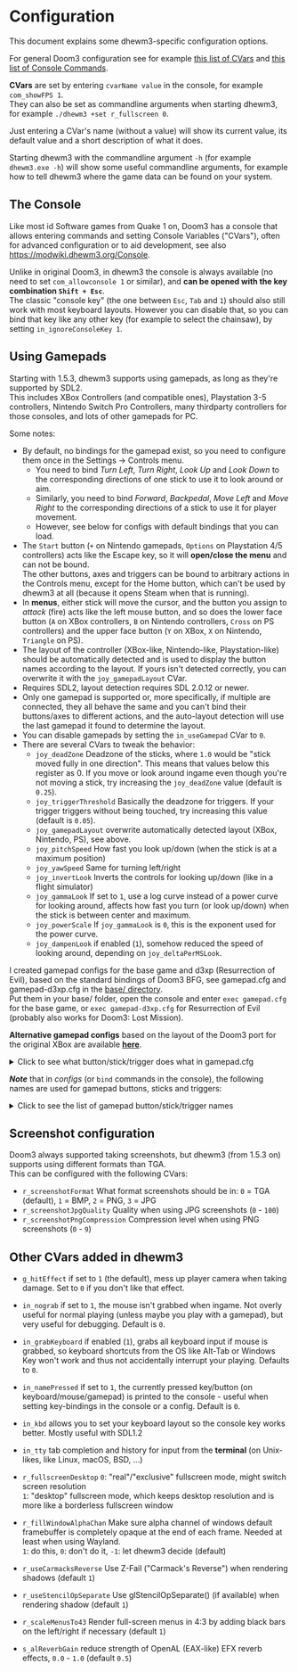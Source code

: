 # Configuration

This document explains some dhewm3-specific configuration options.

For general Doom3 configuration see for example [this list of CVars](https://modwiki.dhewm3.org/CVars_%28Doom_3%29)
and [this list of Console Commands](https://modwiki.dhewm3.org/Commands_%28Doom_3%29).

**CVars** are set by entering `cvarName value` in the console, for example `com_showFPS 1`.  
They can also be set as commandline arguments when starting dhewm3, for example `./dhewm3 +set r_fullscreen 0`.

Just entering a CVar's name (without a value) will show its current value, its default value
and a short description of what it does.

Starting dhewm3 with the commandline argument `-h` (for example `dhewm3.exe -h`) will show some
useful commandline arguments, for example how to tell dhewm3 where the game data can be found on your system.

## The Console

Like most id Software games from Quake 1 on, Doom3 has a console that allows entering commands 
and setting Console Variables ("CVars"), often for advanced configuration or to aid development,
see also https://modwiki.dhewm3.org/Console.  

Unlike in original Doom3, in dhewm3 the console is always available (no need to set `com_allowconsole 1`
or similar), and **can be opened with the key combination `Shift + Esc`**.  
The classic "console key" (the one between `Esc`, `Tab` and `1`) should also still work with
most keyboard layouts. However you can disable that, so you can bind that key like any other key
(for example to select the chainsaw), by setting `in_ignoreConsoleKey 1`.

## Using Gamepads

Starting with 1.5.3, dhewm3 supports using gamepads, as long as they're supported by SDL2.  
This includes XBox Controllers (and compatible ones), Playstation 3-5 controllers,
Nintendo Switch Pro Controllers, many thirdparty controllers for those consoles, and lots of other
gamepads for PC.

Some notes:
* By default, no bindings for the gamepad exist, so you need to configure them once in the
  Settings -> Controls menu.
    - You need to bind *Turn Left*, *Turn Right*, *Look Up* and *Look Down* to the corresponding
      directions of one stick to use it to look around or aim.
    - Similarly, you need to bind *Forward*, *Backpedal*, *Move Left* and *Move Right* to the
      corresponding directions of a stick to use it for player movement.
    - However, see below for configs with default bindings that you can load.
* The `Start` button (`+` on Nintendo gamepads, `Options` on Playstation 4/5 controllers) acts
  like the Escape key, so it will **open/close the menu** and can not be bound.  
  The other buttons, axes and triggers can be bound to arbitrary actions in the Controls menu,
  except for the Home button, which can't be used by dhewm3 at all (because it opens Steam when that is running).
* In **menus**, either stick will move the cursor, and the button you assign to *attack* (fire) acts
  like the left mouse button, and so does the lower face button (`A` on XBox controllers, `B` on Nintendo
  controllers, `Cross` on PS controllers) and the upper face button (`Y` on XBox, `X` on Nintendo, `Triangle` on PS).
* The layout of the controller (XBox-like, Nintendo-like, Playstation-like) should be automatically
  detected and is used to display the button names according to the layout. If yours isn't detected
  correctly, you can overwrite it with the `joy_gamepadLayout` CVar.
* Requires SDL2, layout detection requires SDL 2.0.12 or newer.
* Only one gamepad is supported or, more specifically, if multiple are connected, they all behave the same
  and you can't bind their buttons/axes to different actions, and the auto-layout detection will use the
  last gamepad it found to determine the layout.
* You can disable gamepads by setting the `in_useGamepad` CVar to `0`.
* There are several CVars to tweak the behavior:
    - `joy_deadZone` Deadzone of the sticks, where `1.0` would be "stick moved fully in one direction".
       This means that values below this register as 0. If you move or look around ingame even though
       you're not moving a stick, try increasing the `joy_deadZone` value (default is `0.25`).
    - `joy_triggerThreshold` Basically the deadzone for triggers. If your trigger triggers without
       being touched, try increasing this value (default is `0.05`).
    - `joy_gamepadLayout` overwrite automatically detected layout (XBox, Nintendo, PS), see above.
    - `joy_pitchSpeed` How fast you look up/down (when the stick is at a maximum position)
    - `joy_yawSpeed` Same for turning left/right
    - `joy_invertLook` Inverts the controls for looking up/down (like in a flight simulator)
    - `joy_gammaLook` If set to `1`, use a log curve instead of a power curve for looking around,
       affects how fast you turn (or look up/down) when the stick is between center and maximum.
    - `joy_powerScale` If `joy_gammaLook` is `0`, this is the exponent used for the power curve.
    - `joy_dampenLook` if enabled (`1`), somehow reduced the speed of looking around, depending on
      `joy_deltaPerMSLook`.

I created gamepad configs for the base game and d3xp (Resurrection of Evil), based on the standard bindings
of Doom3 BFG, see gamepad.cfg and gamepad-d3xp.cfg in the [base/ directory](./base/).  
Put them in your base/ folder, open the console and enter `exec gamepad.cfg` for the base game,
or `exec gamepad-d3xp.cfg` for Resurrection of Evil (probably also works for Doom3: Lost Mission).

**Alternative gamepad configs** based on the layout of the Doom3 port for the original XBox
are available [**here**](https://github.com/dhewm/dhewm3/issues/536#issuecomment-1928710201).

<details><summary>Click to see what button/stick/trigger does what in gamepad.cfg</summary>

* `Left Stick`: Move (Forward, Backpedal, Move Left, Move Right)
  - `Press Left Stick`: Sprint
* `Right Stick`: Look around (Turn Left, Turn Right, Look Up, Look Down)
  - `Press Right Stick`: Crouch
* `A`: Jump (on Nintendo controllers this is `B`, on Playstation controllers it's `Cross`)
* `X`: Reload (Nintendo: `Y`, Playstation: `Square`)
* `Right Trigger`: Attack
* `Left Trigger`: Flashlight
* `Left Shoulder Button`: Previous Weapon
* `Right Shoulder Button`: Next Weapon
* `DPad Up`: Grenade
* `DPad Down`: BFG
* `DPad Left`: Soulcube
* `DPad Right`: Fists/Grabber
* `Back`: PDA (Nintendo: `-`, Playstation: `Select`/`Share`)
* `Start`: Open/Close Menu (just like the Escape key; Nintendo: `+`, Playstation 4/5: `Options`)

</details>

**_Note_** that in *configs* (or `bind` commands in the console), the following names are used for
gamepad buttons, sticks and triggers:

<details><summary>Click to see the list of gamepad button/stick/trigger names</summary>

* `"JOY_BTN_SOUTH"` - `A` button on XBox-style gamepads, `B` on Nintendo-style gamepads or `Cross` on Playstation-style gamepads 
* `"JOY_BTN_EAST"` - `B` (XBox), `A` (Nintendo), `Circle` (Playstation)
* `"JOY_BTN_WEST"` - `X` (XBox), `Y` (Nintendo), `Square` (Playstation)
* `"JOY_BTN_NORTH"` - `Y` (XBox), `X` (Nintendo), `Triangle` (Playstation)
* `"JOY_BTN_BACK"` - The `Back` button, aka `-` (Nintendo) or `Select`/`Share` (Playstation)
* `"JOY_BTN_LSTICK"` - Pressing the Left Stick down
* `"JOY_BTN_RSTICK"` - Pressing the Right Stick down
* `"JOY_BTN_LSHOULDER"` - Left Shoulder Button
* `"JOY_BTN_RSHOULDER"` - Right Shoulder button
* `"JOY_DPAD_UP"` - DPad Up
* `"JOY_DPAD_DOWN"` - DPad Down
* `"JOY_DPAD_LEFT"` - DPad Left
* `"JOY_DPAD_RIGHT"` - DPad Right
* `"JOY_BTN_MISC1"` - misc. additional button, like Xbox Series X share button, PS5 microphone button, Nintendo Switch Pro capture button, Amazon Luna microphone button
* `"JOY_BTN_RPADDLE1"` - Upper or primary paddle, under your right hand (e.g. Xbox Elite paddle P1)
* `"JOY_BTN_LPADDLE1"` - Upper or primary paddle, under your left hand (e.g. Xbox Elite paddle P3)
* `"JOY_BTN_RPADDLE2"` - Lower or secondary paddle, under your right hand (e.g. Xbox Elite paddle P2)
* `"JOY_BTN_LPADDLE2"` - Lower or secondary paddle, under your left hand (e.g. Xbox Elite paddle P4
* `"JOY_STICK1_UP"` - Moving Left Stick up
* `"JOY_STICK1_DOWN"` - Moving Left Stick down
* `"JOY_STICK1_LEFT"` - Moving Left Stick to the left
* `"JOY_STICK1_RIGHT"` - Moving Left Stick to the right
* `"JOY_STICK2_UP"` - Moving Right Stick up
* `"JOY_STICK2_DOWN"` - Moving Right Stick down
* `"JOY_STICK2_LEFT"` - Moving Right Stick to the left
* `"JOY_STICK2_RIGHT"` - Moving Right Stick to the right
* `"JOY_TRIGGER1"` - Pressing the Left Trigger
* `"JOY_TRIGGER2"` - Pressing the Right Trigger

</details>

## Screenshot configuration

Doom3 always supported taking screenshots, but dhewm3 (from 1.5.3 on) supports using different
formats than TGA.  
This can be configured with the following CVars:

- `r_screenshotFormat` What format screenshots should be in:
  `0` = TGA (default), `1` = BMP, `2` = PNG, `3` = JPG
- `r_screenshotJpgQuality` Quality when using JPG screenshots (`0` - `100`)
- `r_screenshotPngCompression` Compression level when using PNG screenshots (`0` - `9`)

## Other CVars added in dhewm3

- `g_hitEffect` if set to `1` (the default), mess up player camera when taking damage.
   Set to `0` if you don't like that effect.

- `in_nograb` if set to `1`, the mouse isn't grabbed when ingame. Not overly useful for normal playing
  (unless maybe you play with a gamepad), but very useful for debugging. Default is `0`.
- `in_grabKeyboard` if enabled (`1`), grabs all keyboard input if mouse is grabbed, so keyboard shortcuts
  from the OS like Alt-Tab or Windows Key won't work and thus not accidentally interrupt your playing.
  Defaults to `0`.

- `in_namePressed` if set to `1`, the currently pressed key/button (on keyboard/mouse/gamepad)
  is printed to the console - useful when setting key-bindings in the console or a config. Default is `0`.

- `in_kbd` allows you to set your keyboard layout so the console key works better. Mostly useful with SDL1.2
- `in_tty` tab completion and history for input from the **terminal** (on Unix-likes, like Linux, macOS, BSD, ...)

- `r_fullscreenDesktop` `0`: "real"/"exclusive" fullscreen mode, might switch screen resolution  
  `1`: "desktop" fullscreen mode, which keeps desktop resolution and is more like a borderless fullscreen window
- `r_fillWindowAlphaChan` Make sure alpha channel of windows default framebuffer is completely opaque
  at the end of each frame. Needed at least when using Wayland.  
  `1`: do this, `0`: don't do it, `-1`: let dhewm3 decide (default)

- `r_useCarmacksReverse` Use Z-Fail ("Carmack's Reverse") when rendering shadows (default `1`)
- `r_useStencilOpSeparate` Use glStencilOpSeparate() (if available) when rendering shadow (default `1`)
- `r_scaleMenusTo43` Render full-screen menus in 4:3 by adding black bars on the left/right if necessary (default `1`)

- `s_alReverbGain` reduce strength of OpenAL (EAX-like) EFX reverb effects, `0.0` - `1.0` (default `0.5`)
